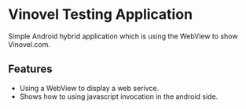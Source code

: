 # Vinovel Testing Application
Simple Android hybrid application which is using the WebView to show Vinovel.com.

## Features
- Using a WebView to display a web serivce.
- Shows how to using javascript invocation in the android side.
